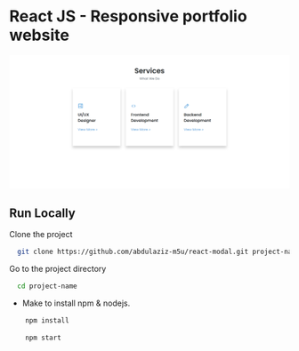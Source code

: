 # React JS - Responsive portfolio website

![preview img](/preview.png)

## Run Locally

Clone the project

```bash
  git clone https://github.com/abdulaziz-m5u/react-modal.git project-name
```

Go to the project directory

```bash
  cd project-name
```

- Make to install npm & nodejs.

```bash
    npm install
```

```bash
    npm start
```
